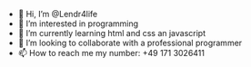 - 👋 Hi, I’m @Lendr4life
- 👀 I’m interested in programming
- 🌱 I’m currently learning html and css an javascript
- 💞️ I’m looking to collaborate with a professional programmer
- 📫 How to reach me my number: +49 171 3026411

<!---
Lendr4life/Lendr4life is a ✨ special ✨ repository because its `README.md` (this file) appears on your GitHub profile.
You can click the Preview link to take a look at your changes.
--->
